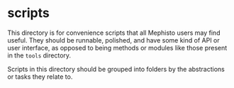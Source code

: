 # scripts
This directory is for convenience scripts that all Mephisto users may find useful. They should be runnable, polished, and have some kind of API or user interface, as opposed to being methods or modules like those present in the `tools` directory. 

Scripts in this directory should be grouped into folders by the abstractions or tasks they relate to.